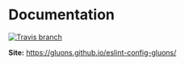 # Documentation
[![Travis branch](https://img.shields.io/travis/gluons/eslint-config-gluons/docs.svg?style=flat-square)](https://travis-ci.org/gluons/eslint-config-gluons)

**Site:** https://gluons.github.io/eslint-config-gluons/
